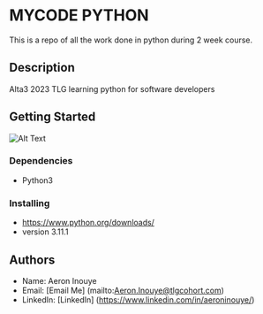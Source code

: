 # MYCODE PYTHON

This is a repo of all the work done in python during 2 week course. 

## Description

Alta3 2023 TLG learning python for software developers

## Getting Started
![Alt Text](https://i.redd.it/5kcgpuribkp81.jpg)

### Dependencies

* Python3

### Installing

* https://www.python.org/downloads/
* version 3.11.1

## Authors
* Name: Aeron Inouye
* Email: [Email Me] (mailto:Aeron.Inouye@tlgcohort.com)
* LinkedIn: [LinkedIn] (https://www.linkedin.com/in/aeroninouye/)
